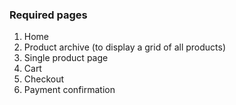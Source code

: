 <h3>Required pages</h3>
        <ol>
            <li>Home</li>
            <li>Product archive (to display a grid of all products)</li>
            <li>Single product page</li>
            <li>Cart</li>
            <li>Checkout</li>
            <li>Payment confirmation</li>
        </ol>
    
